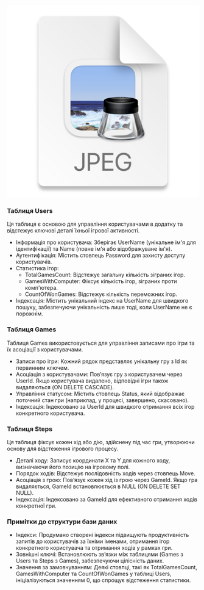 ![img_1.png](img_1.png)

### Таблиця Users
Ця таблиця є основою для управління користувачами в додатку та відстежує ключові деталі їхньої ігрової активності.
- Інформація про користувача: Зберігає UserName (унікальне ім'я для ідентифікації) та Name (повне ім'я або відображуване ім'я).
- Аутентифікація: Містить стовпець Password для захисту доступу користувачів.
- Статистика ігор:
    - TotalGamesCount: Відстежує загальну кількість зіграних ігор.
    - GamesWithComputer: Фіксує кількість ігор, зіграних проти комп'ютера.
    - CountOfWonGames: Відстежує кількість переможних ігор.
- Індексація: Містить унікальний індекс на UserName для швидкого пошуку, забезпечуючи унікальність лише тоді, коли UserName не є порожнім.


### Таблиця Games
Таблиця Games використовується для управління записами про ігри та їх асоціації з користувачами.
- Записи про ігри: Кожний рядок представляє унікальну гру з Id як первинним ключем.
- Асоціація з користувачами: Пов’язує гру з користувачем через UserId. Якщо користувача видалено, відповідні ігри також видаляються (ON DELETE CASCADE).
- Управління статусом: Містить стовпець Status, який відображає поточний стан гри (наприклад, у процесі, завершено, скасовано).
- Індексація: Індексовано за UserId для швидкого отримання всіх ігор конкретного користувача.


### Таблиця Steps
Ця таблиця фіксує кожен хід або дію, здійснену під час гри, утворюючи основу для відстеження ігрового процесу.
- Деталі ходу: Записує координати X та Y для кожного ходу, визначаючи його позицію на ігровому полі.
- Порядок ходів: Відстежує послідовність ходів через стовпець Move.
- Асоціація з грою: Пов’язує кожен хід із грою через GameId. Якщо гра видаляється, GameId встановлюється в NULL (ON DELETE SET NULL).
- Індексація: Індексовано за GameId для ефективного отримання ходів конкретної гри.


### Примітки до структури бази даних
- Індекси: Продумано створені індекси підвищують продуктивність запитів до користувачів за їхніми іменами, отримання ігор конкретного користувача та отримання ходів у рамках гри.
- Зовнішні ключі: Встановлюють зв’язки між таблицями (Games з Users та Steps з Games), забезпечуючи цілісність даних.
- Значення за замовчуванням: Деякі стовпці, такі як TotalGamesCount, GamesWithComputer та CountOfWonGames у таблиці Users, ініціалізуються значенням 0, що спрощує відстеження статистики.